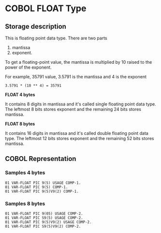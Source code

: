 
# COBOL FLOAT Type
## Storage description
This is floating point data type. There are two parts
1. mantissa
2. exponent.

To get a floating-point value, the mantissa is multiplied  by 10 raised to the power of the exponent.

For example, 35791 value, 3.5791 is the mantissa and 4 is the exponent
```
3.5791 * (10 ** 4) = 35791
```
**FLOAT 4 bytes**

It contains 8 digits in mantissa and it's called single floating point data type. The leftmost 8 bits stores exponent and the remaining 24 bits stores mantissa.

**FLOAT 8 bytes**

It contains 16 digits in mantissa and it's called double floating point data type. The leftmost 12 bits stores exponent and the remaining 52 bits stores mantissa.

## COBOL Representation
### Samples 4 bytes
```
01 VAR-FLOAT PIC 9(5) USAGE COMP-1.
01 VAR-FLOAT PIC 9(5) COMP-1.
01 VAR-FLOAT PIC 9(5)V9(2) COMP-1.
```
### Samples 8 bytes
```
01 VAR-FLOAT PIC 9(05) USAGE COMP-2.
01 VAR-FLOAT PIC S9(5) USAGE COMP-2.
01 VAR-FLOAT PIC 9(5)V9(2) USAGE COMP-2.
01 VAR-FLOAT PIC S9(5)V9(2) COMP-2.
```
